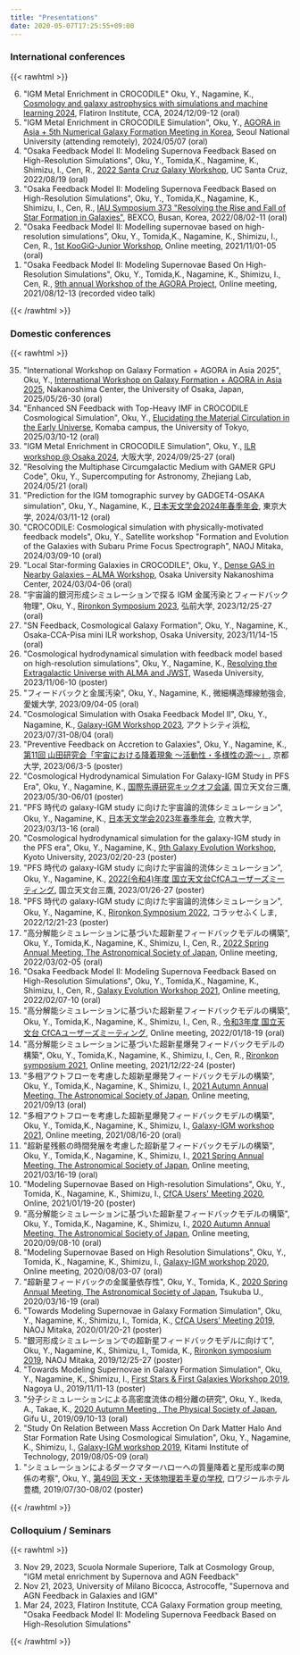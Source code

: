 ```yaml
---
title: "Presentations"
date: 2020-05-07T17:25:55+09:00
---
```


<!-- ### Upcoming international conferences

{{< rawhtml >}}
<ol reversed=reversed">
</ol>
{{< /rawhtml >}} -->

### International conferences

{{< rawhtml >}}
<ol reversed=reversed">
 <li>"IGM Metal Enrichment in CROCODILE" Oku, Y., Nagamine, K., <a href="https://www.simonsfoundation.org/event/cosmology-and-galaxy-astrophysics-with-simulations-and-machine-learning-2024/">Cosmology and galaxy astrophysics with simulations and machine learning 2024</a>, Flatiron Institute, CCA, 2024/12/09-12 (oral)
 <li>"IGM Metal Enrichment in CROCODILE Simulation", Oku, Y., <a href="https://ngfagora.github.io/">AGORA in Asia + 5th Numerical Galaxy Formation Meeting in Korea</a>, Seoul National University (attending remotely), 2024/05/07 (oral)
</li>
 <li>"Osaka Feedback Model II: Modeling Supernova Feedback Based on High-Resolution Simulations", Oku, Y., Tomida,K., Nagamine, K., Shimizu, I., Cen, R., <a href="https://hipacc.ucsc.edu/GalaxyWorkshop2022.html">2022 Santa Cruz Galaxy Workshop</a>, UC Santa Cruz, 2022/08/19 (oral)
 </li>
 <li>"Osaka Feedback Model II: Modeling Supernova Feedback Based on High-Resolution Simulations", Oku, Y., Tomida,K., Nagamine, K., Shimizu, I., Cen, R., <a href="https://iausymp373.web.illinois.edu/">IAU Symposium 373 "Resolving the Rise and Fall of Star Formation in Galaxies"</a>, BEXCO, Busan, Korea, 2022/08/02-11 (oral)
 </li>
 <li>"Osaka Feedback Model II: Modelling supernovae based on high-resolution simulations", Oku, Y., Tomida,K., Nagamine, K., Shimizu, I., Cen, R., <a href="https://kiaa.pku.edu.cn/KooGig_junior21/Home.htm">1st KooGiG-Junior Workshop</a>, Online meeting, 2021/11/01-05 (oral)
 </li>
 <li>"Osaka Feedback Model II: Modeling Supernovae Based On High-Resolution Simulations", Oku, Y., Tomida,K., Nagamine, K., Shimizu, I., Cen, R., <a href="https://sites.google.com/site/santacruzcomparisonproject/workshops">9th annual Workshop of the AGORA Project</a>, Online meeting, 2021/08/12-13 (recorded video talk)
 </li>
</ol>
{{< /rawhtml >}}

### Domestic conferences

{{< rawhtml >}}
<ol reversed=reversed">
  <li>"International Workshop on Galaxy Formation + AGORA in Asia 2025", Oku, Y., <a href="https://sites.google.com/view/galaxy-formation-agora-2025/home">International Workshop on Galaxy Formation + AGORA in Asia 2025</a>, Nakanoshima Center, the University of Osaka, Japan, 2025/05/26-30 (oral)
  </li>
  <li>"Enhanced SN Feedback with Top-Heavy IMF in CROCODILE Cosmological Simulation", Oku, Y., <a href="https://sites.google.com/view/early-universe-meeting-2024/home">Elucidating the Material Circulation in the Early Universe</a>, Komaba campus, the University of Tokyo, 2025/03/10-12 (oral)
  </li>
  <li>"IGM Metal Enrichment in CROCODILE Simulation", Oku, Y., <a href="https://sites.google.com/view/ilr-ws-2024/home">ILR workshop @ Osaka 2024</a>, 大阪大学, 2024/09/25-27 (oral)
  </li>
  <li>"Resolving the Multiphase Circumgalactic Medium with GAMER GPU Code", Oku, Y., Supercomputing for Astronomy, Zhejiang Lab, 2024/05/21 (oral)
  </li>
  <li>"Prediction for the IGM tomographic survey by GADGET4-OSAKA simulation", Oku, Y., Nagamine, K., <a href="https://www.asj.or.jp/nenkai/archive/2024a/session-Z1.html/">日本天文学会2024年春季年会</a>, 東京大学, 2024/03/11-12 (oral)
  </li>
  <li>"CROCODILE: Cosmological simulation with physically-motivated feedback models", Oku, Y., Satellite workshop "Formation and Evolution of the Galaxies with Subaru Prime Focus Spectrograph", NAOJ Mitaka, 2024/03/09-10 (oral)
  </li>
  <li>"Local Star-forming Galaxies in CROCODILE", Oku, Y., <a href="https://www.shunan-u.jp/fis/staff/michiyama/?page_id=418">Dense GAS in Nearby Galaxies – ALMA Workshop</a>, Osaka University Nakanoshima Center, 2024/03/04-06 (oral)
  </li>
  <li>"宇宙論的銀河形成シミュレーションで探る IGM 金属汚染とフィードバック物理", Oku, Y., <a href="https://sites.google.com/view/rironkon2023">Rironkon Symposium 2023</a>, 弘前大学, 2023/12/25-27 (oral)
  </li>
  <li>"SN Feedback, Cosmological Galaxy Formation", Oku, Y., Nagamine, K., Osaka-CCA-Pisa mini ILR workshop, Osaka University, 2023/11/14-15 (oral)
  </li>
  <li>"Cosmological hydrodynamical simulation with feedback model based on high-resolution simulations", Oku, Y., Nagamine, K., <a href="https://sites.google.com/view/resolvinguniverse2023/home">Resolving the Extragalactic Universe with ALMA and JWST</a>, Waseda University, 2023/11/06-10 (poster)
  </li>
  <li>"フィードバックと金属汚染", Oku, Y., Nagamine, K., 微細構造輝線勉強会, 愛媛大学, 2023/09/04-05 (oral)
  </li>
  <li>"Cosmological Simulation with Osaka Feedback Model II", Oku, Y., Nagamine, K., <a href="http://cos.icrr.u-tokyo.ac.jp/galaxy_igm_workshop_2023.html">Galaxy-IGM Workshop 2023</a>, アクトシティ浜松, 2023/07/31-08/04 (oral)
  </li>
  <li>"Preventive Feedback on Accretion to Galaxies", Oku, Y., Nagamine, K., <a href="https://kyotoconf.wixsite.com/accretion2023">第11回 山田研究会「宇宙における降着現象 ～活動性・多様性の源～」</a>, 京都大学, 2023/06/3-5 (poster)
  </li>
  <li>"Cosmological Hydrodynamical Simulation For Galaxy-IGM Study in PFS Era", Oku, Y., Nagamine, K., <a href="https://sendow-astron.jp/event/conference-symposium/">国際先導研究キックオフ会議</a>, 国立天文台三鷹, 2023/05/30-06/01 (poster)
  </li>
  <li>"PFS 時代の galaxy-IGM study に向けた宇宙論的流体シミュレーション",  Oku, Y., Nagamine, K., <a href="https://www.asj.or.jp/nenkai/archive/2023a/session-X.html/">日本天文学会2023年春季年会</a>, 立教大学, 2023/03/13-16 (oral)
  </li>
  <li>"Cosmological hydrodynamical simulation for the galaxy-IGM study in the PFS era", Oku, Y., Nagamine, K., <a href="https://events.asiaa.sinica.edu.tw/workshop/20230220/index.php">9th Galaxy Evolution Workshop</a>, Kyoto University, 2023/02/20-23 (poster)
  </li>
  <li>"PFS 時代の galaxy-IGM study に向けた宇宙論的流体シミュレーション",  Oku, Y., Nagamine, K., <a href="https://www.cfca.nao.ac.jp/newsletter/um2022news/">2022(令和4)年度 国立天文台CfCAユーザーズミーティング</a>, 国立天文台三鷹, 2023/01/26-27 (poster)
  </li>
  <li>"PFS 時代の galaxy-IGM study に向けた宇宙論的流体シミュレーション",  Oku, Y., Nagamine, K., <a href="https://sites.google.com/view/rironkon2022/">Rironkon Symposium 2022</a>, コラッセふくしま, 2022/12/21-23 (poster)
  </li><li>"高分解能シミュレーションに基づいた超新星フィードバックモデルの構築",  Oku, Y., Tomida,K., Nagamine, K., Shimizu, I., Cen, R., <a href="https://www.asj.or.jp/nenkai/archive/2022a/">2022 Spring Annual Meeting, The Astronomical Society of Japan</a>, Online meeting, 2022/03/02-05 (oral)
  </li>
 <li>"Osaka Feedback Model II: Modeling Supernova Feedback Based on High-Resolution Simulations", Oku, Y., Tomida,K., Nagamine, K., Shimizu, I., Cen, R., <a href="https://events.asiaa.sinica.edu.tw/workshop/20220207/index.php">Galaxy Evolution Workshop 2021</a>, Online meeting, 2022/02/07-10 (oral)
 </li><li>"高分解能シミュレーションに基づいた超新星フィードバックモデルの構築",  Oku, Y., Tomida,K., Nagamine, K., Shimizu, I., Cen, R., <a href="https://www.cfca.nao.ac.jp/newsletter/um2021news">令和3年度 国立天文台 CfCAユーザーズミーティング</a>, Online meeting, 2022/01/18-19 (oral)
  </li><li>"高分解能シミュレーションに基づいた超新星爆発フィードバックモデルの構築", Oku, Y., Tomida,K., Nagamine, K., Shimizu, I., Cen, R., <a href="https://sites.google.com/view/rironkon2021/">Rironkon symposium 2021</a>, Online meeting, 2021/12/22-24 (poster)
  </li><li>"多相アウトフローを考慮した超新星爆発フィードバックモデルの構築", Oku, Y., Tomida,K., Nagamine, K., Shimizu, I., <a href="https://www.asj.or.jp/nenkai/archive/2021b/">2021 Autumn Annual Meeting, The Astronomical Society of Japan</a>, Online meeting, 2021/09/13 (oral)
  </li><li>"多相アウトフローを考慮した超新星爆発フィードバックモデルの構築", Oku, Y., Tomida,K., Nagamine, K., Shimizu, I., <a href="https://www2.ccs.tsukuba.ac.jp/Astro/conferences/domestic/ja/2021/08/16/galaxy-igm/">Galaxy-IGM workshop 2021</a>, Online meeting, 2021/08/16-20 (oral)
  </li><li>
  "超新星残骸の時間発展を考慮した超新星フィードバックモデルの構築", Oku, Y., Tomida,K., Nagamine, K., Shimizu, I., <a href="https://www.asj.or.jp/nenkai/archive/2021a">2021 Spring Annual Meeting, The Astronomical Society of Japan</a>, Online meeting, 2021/03/16-19 (oral)
  </li><li>
  "Modeling Supernovae Based on High-resolution Simulations", Oku, Y., Tomida, K., Nagamine, K., Shimizu, I., <a href="https://www.cfca.nao.ac.jp/newsletter/um2020news">CfCA Users' Meeting 2020</a>, Online, 2021/01/19-20 (poster)
  </li><li>
  "高分解能シミュレーションに基づいた超新星フィードバックモデルの構築", Oku, Y., Tomida,K., Nagamine, K., Shimizu, I., <a href="https://www.asj.or.jp/nenkai/archive/2020b">2020 Autumn Annual Meeting, The Astronomical Society of Japan</a>, Online meeting, 2020/09/08-10 (oral)
  </li><li>
  "Modeling Supernovae Based on High Resolution Simulations", Oku, Y., Tomida, K., Nagamine, K., Shimizu, I., <a href="https://www2.ccs.tsukuba.ac.jp/Astro/conferences/domestic/ja/2020/08/03/galaxy-igm/">Galaxy-IGM workshop 2020</a>, Online meeting, 2020/08/03-07 (oral)
  </li><li>
  "超新星フィードバックの金属量依存性", Oku, Y., Tomida, K., <a href="https://www.asj.or.jp/nenkai/archive/2020a/"> 2020 Spring Annual Meeting, The Astronomical Society of Japan</a>, Tsukuba U., 2020/03/16-19 (oral)
  </li><li>
  "Towards Modeling Supernovae in Galaxy Formation Simulation", Oku, Y., Nagamine, K., Shimizu, I., Tomida, K., <a href="https://www.cfca.nao.ac.jp/content/令和元年度国立天文台-天文シミュレーションプロジェクトユーザーズミーティング">CfCA Users' Meeting 2019</a>, NAOJ Mitaka, 2020/01/20-21 (poster)
  </li><li>
  "銀河形成シミュレーションでの超新星フィードバックモデルに向けて", Oku, Y., Nagamine, K., Shimizu, I., Tomida, K., <a href="https://sci.nao.ac.jp/workshops/rironkon19/index.html">Rironkon symposium 2019</a>, NAOJ Mitaka, 2019/12/25-27 (poster)
  </li><li>
  "Towards Modeling Supernovae in Galaxy Formation Simulation", Oku, Y., Nagamine, K., Shimizu, I., <a href="http://tpweb2.phys.konan-u.ac.jp/~shodai/2019/">First Stars & First Galaxies Workshop 2019</a>, Nagoya U., 2019/11/11-13 (poster)
  </li><li>
  "分子シミュレーションによる高密度流体の相分離の研究", Oku, Y., Ikeda, A., Takae, K., <a href="https://www.jps.or.jp/activities/meetings/autumn/2019b_index.php">2020 Autumn Meeting , The Physical Society of Japan</a>, Gifu U., 2019/09/10-13 (oral)
  </li><li>
  "Study On Relation Between Mass Accretion On Dark Matter Halo And Star Formation Rate Using Cosmological Simulation", Oku, Y., Nagamine, K., Shimizu, I., <a href="https://www2.ccs.tsukuba.ac.jp/Astro/conferences/domestic/ja/2019/05/14/galaxy-igm/">Galaxy-IGM workshop 2019</a>, Kitami Institute of Technology, 2019/08/05-09 (oral)
  </li><li>
  "シミュレーションによるダークマターハローへの質量降着と星形成率の関係の考察", Oku, Y., <a href="http://www.astro-wakate.org/ss2019/web/index.html">第49回 天文・天体物理若手夏の学校</a>, ロワジールホテル豊橋, 2019/07/30-08/02 (poster)　
  </li>
</ol>
{{< /rawhtml >}}

### Colloquium / Seminars

{{< rawhtml >}}
<ol reversed=reversed">
  <li>Nov 29, 2023, Scuola Normale Superiore, Talk at Cosmology Group, "IGM metal enrichment by Supernova and AGN Feedback"
  </li>
  <li>Nov 21, 2023, University of Milano Bicocca, Astrocoffe, "Supernova and AGN Feedback in Galaxies and IGM"
  </li>
  <li>Mar 24, 2023, Flatiron Institute, CCA Galaxy Formation group meeting, "Osaka Feedback Model II: Modeling Supernova Feedback Based on High-Resolution Simulations"
  </li>
</ol>
{{< /rawhtml >}}